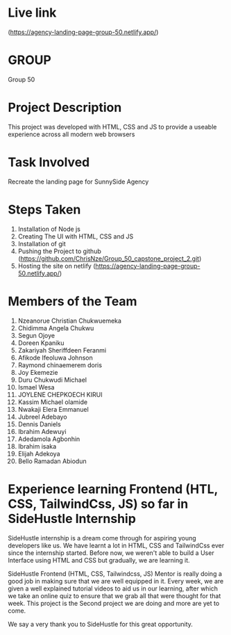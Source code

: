 # Live link

(https://agency-landing-page-group-50.netlify.app/)

# GROUP

Group 50

# Project Description

This project was developed with HTML, CSS and JS to provide a useable experience across all modern web browsers

# Task Involved

Recreate the landing page for SunnySide Agency

# Steps Taken

1. Installation of Node js
2. Creating The UI with HTML, CSS and JS
3. Installation of git
4. Pushing the Project to github (https://github.com/ChrisNze/Group_50_capstone_project_2.git)
5. Hosting the site on netlify (https://agency-landing-page-group-50.netlify.app/)

# Members of the Team

1. Nzeanorue Christian Chukwuemeka
2. Chidimma Angela Chukwu
3. Segun Ojoye
4. Doreen Kpaniku
5. Zakariyah Sheriffdeen Feranmi
6. Afikode Ifeoluwa Johnson
7. Raymond chinaemerem doris
8. Joy Ekemezie
9. Duru Chukwudi Michael
10. Ismael Wesa
11. JOYLENE CHEPKOECH KIRUI
12. Kassim Michael olamide
13. Nwakaji Elera Emmanuel
14. Jubreel Adebayo
15. Dennis Daniels
16. Ibrahim Adewuyi
17. Adedamola Agbonhin
18. Ibrahim isaka
19. Elijah Adekoya
20. Bello Ramadan Abiodun

# Experience learning Frontend (HTL, CSS, TailwindCss, JS) so far in SideHustle Internship

SideHustle internship is a dream come through for aspiring young developers like us. We have learnt a lot in HTML, CSS and TailwindCss ever since the internship started. Before now, we weren't able to build a User Interface using HTML and CSS but gradually, we are learning it.

SideHustle Frontend (HTML, CSS, Tailwindcss, JS) Mentor is really doing a good job in making sure that we are well equipped in it. Every week, we are given a well explained tutorial videos to aid us in our learning, after which we take an online quiz to ensure that we grab all that were thought for that week. This project is the Second project we are doing and more are yet to come.

We say a very thank you to SideHustle for this great opportunity.
